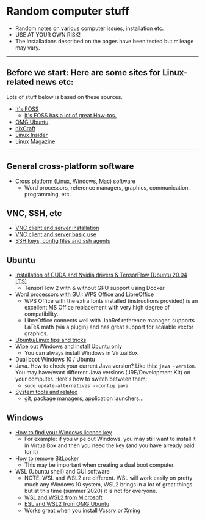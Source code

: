 # Random computer stuff

- Random notes on various computer issues, installation etc.  
- USE AT YOUR OWN RISK!
- The installations described on the pages have been tested but mileage may vary.

----------------------

## Before we start: Here are some sites for Linux-related news etc:
Lots of stuff below is based on these sources. 

- [It's FOSS](https://itsfoss.com)
  - [It's FOSS has a lot of great How-tos.](https://itsfoss.com/category/how-to/)
- [OMG Ubuntu](https://www.omgubuntu.co.uk/)
- [nixCraft](https://www.cyberciti.biz/)
- [Linux Insider](https://linuxinsider.com/)
- [Linux Magazine](https://www.linux-magazine.com)

---------------------

## General cross-platform software

- [Cross platform (Linux, Windows, Mac) software](cross-platform-software.md)
  - Word processors, reference managers, graphics, communication, programming, etc.

## VNC, SSH, etc

- [VNC client and server installation](vnc-installation.md)
- [VNC client and server basic use](vnc-how-to-use.md)
- [SSH keys, config files and ssh agents](ssh-keys.md)

## Ubuntu

- [Installation of CUDA and Nvidia drivers & TensorFlow (Ubuntu 20.04 LTS)](ubuntu/cuda-and-nvidia-drivers.md)
  - TensorFlow 2 with & without GPU support using Docker.
- [Word processors with GUI: WPS Office and LibreOffice](ubuntu/word-processors-with-gui.md)
  - WPS Office with the extra fonts installed (instructions provided) is an excellent MS Office replacement with very high degree of compatibility.
  - LibreOffice connects well with JabRef reference manager, supports LaTeX math (via a plugin) and has great support for scalable vector graphics.
- [Ubuntu/Linux tips and tricks](ubuntu/ubuntu-tips-and-tricks.md)
- [Wipe out Windows and install Ubuntu only](ubuntu/new-computer-linux-only-win-preinstalled.md)
  - You can always install Windows in VirtualBox
- Dual boot Windows 10 / Ubuntu
- Java. How to check your current Java version? Like this: `java -version`. You may have/want different Java versions (JRE/Development Kit) on your computer.   Here's how to switch between them:
   - `sudo update-alternatives --config java`
- [System tools and related](ubuntu/system-tools.md)
  - git, package managers, application launchers...

## Windows

- [How to find your Windows licence key](windows-licence-key.md)
  - For example: if you wipe out Windows, you may still want to install it in VirtualBox and then you need the key (and you have already paid for it)
- [How to remove BitLocker](windows/bitlocker.md)
  - This may be important when creating a dual boot computer.
- WSL (Ubuntu shell) and GUI software
  - NOTE: WSL and WSL2 are different. WSL will work easily on pretty much any Windows 10 system, WSL2 brings in a lot of great things but at this time (summer 2020) it is not for everyone.
  - [WSL and WSL2 from Microsoft](https://docs.microsoft.com/en-us/windows/wsl/install-win10)
  - [ESL and WSL2 from OMG Ubuntu](https://www.omgubuntu.co.uk/how-to-install-wsl2-on-windows-10)
  - Works great when you install [Vcssrv](https://sourceforge.net/projects/vcxsrv/) or [Xming](https://sourceforge.net/projects/xming/)

